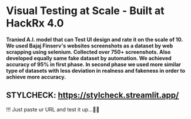 # Visual Testing at Scale - Built at HackRx 4.0

**Tranied A.I. model that can Test UI design and rate it on the scale of 10. We used Bajaj Finserv's websites screenshots as a dataset by web scrapping using selenium. Collected over 750+ screenshots. Also developed equally same fake dataset by automation. We achieved accuracy of 95% in first phase. In second phase we used more similar type of datasets with less deviation in realness and fakeness in order to achieve more accuracy.**

## STYLCHECK: https://stylcheck.streamlit.app/

!!! Just paste ur URL and test it up...🤛🤛
